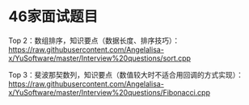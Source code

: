 # 46家面试题目

Top 2：数组排序，知识要点（数据长度、排序技巧）：https://raw.githubusercontent.com/Angelalisa-x/YuSoftware/master/Interview%20questions/sort.cpp

Top 3：斐波那契数列，知识要点（数值较大时不适合用回调的方式实现）：https://raw.githubusercontent.com/Angelalisa-x/YuSoftware/master/Interview%20questions/Fibonacci.cpp

